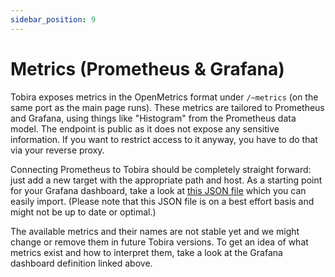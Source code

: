 ```yaml
---
sidebar_position: 9
---
```


# Metrics (Prometheus & Grafana)

Tobira exposes metrics in the OpenMetrics format under `/~metrics` (on the same port as the main page runs).
These metrics are tailored to Prometheus and Grafana, using things like "Histogram" from the Prometheus data model.
The endpoint is public as it does not expose any sensitive information.
If you want to restrict access to it anyway, you have to do that via your reverse proxy.

Connecting Prometheus to Tobira should be completely straight forward: just add a new target with the appropriate path and host.
As a starting point for your Grafana dashboard, take a look at [this JSON file](https://github.com/elan-ev/tobira/blob/main/docs/docs/setup/grafana-example-dashboard.json) which you can easily import.
(Please note that this JSON file is on a best effort basis and might not be up to date or optimal.)

The available metrics and their names are not stable yet and we might change or remove them in future Tobira versions.
To get an idea of what metrics exist and how to interpret them, take a look at the Grafana dashboard definition linked above.
